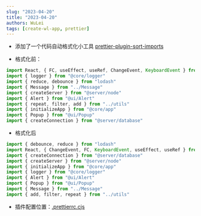 ```yaml
---
slug: "2023-04-20"
title: "2023-04-20"
authors: WuLei
tags: [create-wl-app, prettier]
---
```


- 添加了一个代码自动格式化小工具 [prettier-plugin-sort-imports](https://github.com/trivago/prettier-plugin-sort-imports)

- 格式化前：

```js
import React, { FC, useEffect, useRef, ChangeEvent, KeyboardEvent } from "react"
import { logger } from "@core/logger"
import { reduce, debounce } from "lodash"
import { Message } from "../Message"
import { createServer } from "@server/node"
import { Alert } from "@ui/Alert"
import { repeat, filter, add } from "../utils"
import { initializeApp } from "@core/app"
import { Popup } from "@ui/Popup"
import { createConnection } from "@server/database"
```

- 格式化后

```js
import { debounce, reduce } from "lodash"
import React, { ChangeEvent, FC, KeyboardEvent, useEffect, useRef } from "react"
import { createConnection } from "@server/database"
import { createServer } from "@server/node"
import { initializeApp } from "@core/app"
import { logger } from "@core/logger"
import { Alert } from "@ui/Alert"
import { Popup } from "@ui/Popup"
import { Message } from "../Message"
import { add, filter, repeat } from "../utils"
```

- 插件配置位置：[.prettierrc.cjs](https://gitee.com/whyfail/vite_react_init/blob/master/.prettierrc.cjs)
